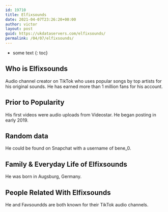 ```yaml
---
id: 19710
title: Elfixsounds
date: 2021-04-07T23:26:20+00:00
author: victor
layout: post
guid: https://ukdataservers.com/elfixsounds/
permalink: /04/07/elfixsounds/
---
```


* some text
{: toc}


## Who is Elfixsounds



Audio channel creator on TikTok who uses popular songs by top artists for his original sounds. He has earned more than 1 million fans for his account.

                
                
                
## Prior to Popularity



His first videos were audio uploads from Videostar. He began posting in early 2019.

                
                
                
## Random data



He could be found on Snapchat with a username of bene_0.

                
                
                
## Family & Everyday Life of Elfixsounds



He was born in Augsburg, Germany.

                
                
                
## People Related With Elfixsounds



He and Favsoundds are both known for their TikTok audio channels.

                
              
            
          
          
          
